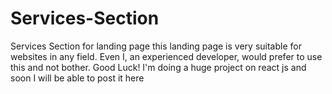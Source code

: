# Services-Section
Services Section for landing page
this landing page is very suitable for websites in any field. Even I, an experienced developer, would prefer to use this and not bother.
Good Luck! I'm doing a huge project on react js and soon I will be able to post it here
